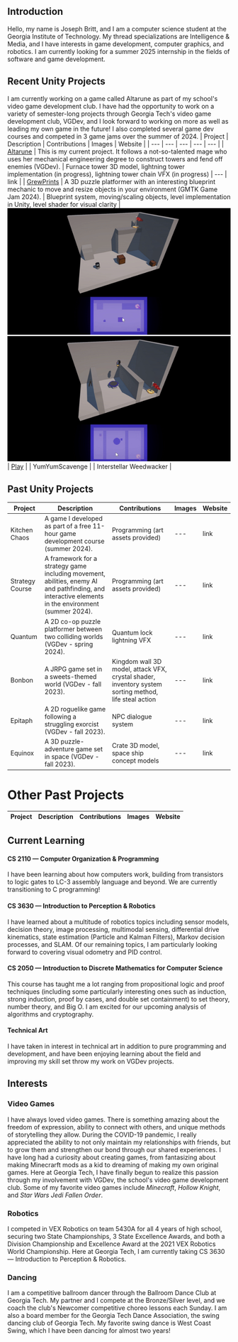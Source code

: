 ## Introduction
Hello, my name is Joseph Britt, and I am a computer science student at the Georgia Institute of Technology. My thread specializations are Intelligence & Media, and I have interests in game development, computer graphics, and robotics. I am currently looking for a summer 2025 internship in the fields of software and game development.

## Recent Unity Projects
I am currently working on a game called Altarune as part of my school's video game development club. I have had the opportunity to work on a variety of semester-long projects through Georgia Tech's video game development club, VGDev, and I look forward to working on more as well as leading my own game in the future! I also completed several game dev courses and competed in 3 game jams over the summer of 2024.
| Project | Description | Contributions | Images | Website |
| --- | --- | --- | --- | --- |
| [Altarune](https://github.com/Carlijavier5/Altarune) | This is my current project. It follows a not-so-talented mage who uses her mechanical engineering degree to construct towers and fend off enemies (VGDev). | Furnace tower 3D model, lightning tower implementation (in progress), lightning tower chain VFX (in progress) | --- | link |
| [GrewPrints](https://github.com/PoyoMain/GrewPrints) | A 3D puzzle platformer with an interesting blueprint mechanic to move and resize objects in your environment (GMTK Game Jam 2024). | Blueprint system, moving/scaling objects, level implementation in Unity, level shader for visual clarity | ![GrewPrints moving and scaling box](GrewPrintsBox.gif) ![GrewPrints moving and scaling trampoline](GrewPrintsTrampoline.gif) | [Play](https://poyomain.itch.io/grewprints) |
| YumYumScavenge |
| Interstellar Weedwacker |

## Past Unity Projects
| Project | Description | Contributions | Images | Website |
| --- | --- | --- | --- | --- |
| Kitchen Chaos | A game I developed as part of a free 11-hour game development course (summer 2024). | Programming (art assets provided) | --- | link |
| Strategy Course | A framework for a strategy game including movement, abilities, enemy AI and pathfinding, and interactive elements in the environment (summer 2024). | Programming (art assets provided) | --- | link |
| Quantum | A 2D co-op puzzle platformer between two colliding worlds (VGDev - spring 2024). | Quantum lock lightning VFX | --- | link |
| Bonbon | A JRPG game set in a sweets-themed world (VGDev - fall 2023). | Kingdom wall 3D model, attack VFX, crystal shader, inventory system sorting method, life steal action | --- | link |
| Epitaph | A 2D roguelike game following a struggling exorcist (VGDev - fall 2023). | NPC dialogue system | --- | link |
| Equinox | A 3D puzzle-adventure game set in space (VGDev - fall 2023). | Crate 3D model, space ship concept models | --- | link |

# Other Past Projects
| Project | Description | Contributions | Images | Website |
| --- | --- | --- | --- | --- |

## Current Learning
#### CS 2110 — Computer Organization & Programming
I have been learning about how computers work, building from transistors to logic gates to LC-3 assembly language and beyond. We are currently transitioning to C programming!
#### CS 3630 — Introduction to Perception & Robotics
I have learned about a multitude of robotics topics including sensor models, decision theory, image processing, multimodal sensing, differential drive kinematics, state estimation (Particle and Kalman Filters), Markov decision processes, and SLAM. Of our remaining topics, I am particularly looking forward to covering visual odometry and PID control.
#### CS 2050 — Introduction to Discrete Mathematics for Computer Science
This course has taught me a lot ranging from propositional logic and proof techniques (including some particularly interesting ones such as induction, strong induction, proof by cases, and double set containment) to set theory, number theory, and Big O. I am excited for our upcoming analysis of algorithms and cryptography.
#### Technical Art
I have taken in interest in technical art in addition to pure programming and development, and have been enjoying learning about the field and improving my skill set throw my work on VGDev projects.

## Interests
### Video Games
I have always loved video games. There is something amazing about the freedom of expression, ability to connect with others, and unique methods of storytelling they allow. During the COVID-19 pandemic, I really appreciated the ability to not only maintain my relationships with friends, but to grow them and strengthen our bond through our shared experiences. I have long had a curiosity about creating games, from fantasizing about making Minecrarft mods as a kid to dreaming of making my own original games. Here at Georgia Tech, I have finally begun to realize this passion through my involvement with VGDev, the school's video game development club. Some of my favorite video games include _Minecraft_, _Hollow Knight_, and _Star Wars Jedi Fallen Order_.
### Robotics
I competed in VEX Robotics on team 5430A for all 4 years of high school, securing two State Championships, 3 State Excellence Awards, and both a Division Championship and Excellence Award at the 2021 VEX Robotics World Championship. Here at Georgia Tech, I am currently taking CS 3630 — Introduction to Perception & Robotics.
### Dancing
I am a competitive ballroom dancer through the Ballroom Dance Club at Georgia Tech. My partner and I compete at the Bronze/Silver level, and we coach the club's Newcomer competitive choreo lessons each Sunday. I am also a board member for the Georgia Tech Dance Association, the swing dancing club of Georgia Tech. My favorite swing dance is West Coast Swing, which I have been dancing for almost two years!

<!--
**Joseph-Britt/Joseph-Britt** is a ✨ _special_ ✨ repository because its `README.md` (this file) appears on your GitHub profile.

Here are some ideas to get you started:

- 🔭 I’m currently working on ...
- 🌱 I’m currently learning ...
- 👯 I’m looking to collaborate on ...
- 🤔 I’m looking for help with ...
- 💬 Ask me about ...
- 📫 How to reach me: ...
- 😄 Pronouns: ...
- ⚡ Fun fact: ...
-->
